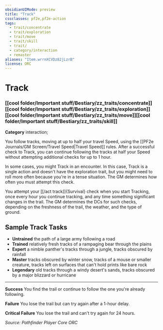 ```yaml
---
obsidianUIMode: preview
title: "Track"
cssclasses: pf2e,pf2e-action
tags:
  - trait/concentrate
  - trait/exploration
  - trait/move
  - trait/skill
  - trait/
  - category/interaction
  - remaster
aliases: "Item.wrrnXCVDz82jLzrB"
license: ORC
---
```

# Track

### [[cool folder/Important stuff/Bestiary/zz_traits/concentrate]][[cool folder/Important stuff/Bestiary/zz_traits/exploration]][[cool folder/Important stuff/Bestiary/zz_traits/move]][[cool folder/Important stuff/Bestiary/zz_traits/skill]]

**Category** interaction; 




You follow tracks, moving at up to half your travel Speed, using the [[PF2e Journals/GM Screen/Travel Speed|Travel Speed]] rules. After a successful check to Track, you can continue following the tracks at half your Speed without attempting additional checks for up to 1 hour.

In some cases, you might Track in an encounter. In this case, Track is a single action and doesn't have the exploration trait, but you might need to roll more often because you're in a tense situation. The GM determines how often you must attempt this check.

You attempt your [[/act track]]{Survival} check when you start Tracking, once every hour you continue tracking, and any time something significant changes in the trail. The GM determines the DCs for such checks, depending on the freshness of the trail, the weather, and the type of ground.

## Sample Track Tasks

*   **Untrained** the path of a large army following a road
*   **Trained** relatively fresh tracks of a rampaging bear through the plains
*   **Expert** a nimble panther's tracks through a jungle, tracks obscured by rainfall
*   **Master** tracks obscured by winter snow, tracks of a mouse or smaller creature, tracks left on surfaces that can't hold prints like bare rock
*   **Legendary** old tracks through a windy desert's sands, tracks obscured by a major blizzard or hurricane

* * *

**Success** You find the trail or continue to follow the one you're already following.

**Failure** You lose the trail but can try again after a 1-hour delay.

**Critical Failure** You lose the trail and can't try again for 24 hours.

*Source: Pathfinder Player Core*
*ORC*